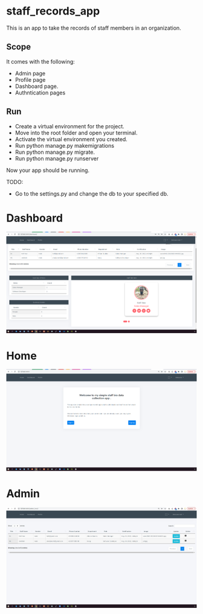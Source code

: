 # staff_records_app

This is an app to take the records of staff members in an organization. 


## Scope

It comes with the following:
- Admin page 	
- Profile page
- Dashboard page.
- Authntication pages


## Run
- Create a virtual environment for the project.
- Move into the root folder and open your terminal.
- Activate the virtual environment you created.
- Run python manage.py makemigrations
- Run python manage.py migrate.
- Run python manage.py runserver


Now your app should be running.


TODO:
- Go to the settings.py and change the db to your specified db.


# Dashboard
![Screenshot](dashboard.png)



# Home
![Screenshot](home.png)



# Admin
![Screenshot](admin.png)
